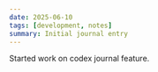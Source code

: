 ```yaml
---
date: 2025-06-10
tags: [development, notes]
summary: Initial journal entry
---
```


Started work on codex journal feature.

